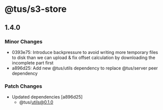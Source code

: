 # @tus/s3-store

## 1.4.0

### Minor Changes

- 0393e75: Introduce backpressure to avoid writing more temporary files to disk than we can upload & fix offset calculation by downloading the incomplete part first
- a896d25: Add new @tus/utils dependency to replace @tus/server peer dependency

### Patch Changes

- Updated dependencies [a896d25]
  - @tus/utils@0.1.0
